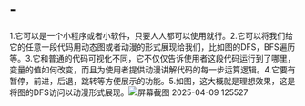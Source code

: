 # -
1.它可以是一个小程序或者小软件，只要人人都可以使用就行。2.它可以将我们给它的任意一段代码用动态图或者动漫的形式展现给我们，比如图的DFS，BFS遍历等。3.它和普通的代码可视化不同，它不仅仅告诉使用者这段代码运行到了哪里，变量的值如何改变，而且为使用者提供动漫讲解代码的每一步运算逻辑。4.它要有暂停，前进，后退，跳转等方便展示的功能。5.如图，这大概就是理想效果，这是将图的DFS访问以动漫形式展现。![屏幕截图 2025-04-09 125527](https://github.com/user-attachments/assets/a4e877e4-e879-4532-a156-1f69bda338f7)

